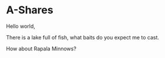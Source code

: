 # A-Shares
Hello world,

There is a lake full of fish, what baits do you expect me to cast.

How about Rapala Minnows?
